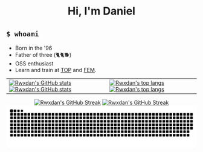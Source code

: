 <h1 align="center">Hi, I'm Daniel</h1>

## `$ whoami`

- Born in the '96
- Father of three (🐈🐈🐕‍)
- OSS enthusiast
- Learn and train at [TOP](https://www.theodinproject.com/) and [FEM](https://frontendmasters.com/).

<div align="center">
  <table>
    <tr>
      <td>
        <a href="https://github.com/rwxdan#gh-dark-mode-only"><img src="https://grs-rwxdan.vercel.app/api?username=rwxdan&show_icons=true&hide=issues,stars&count_private=true&theme=monokai#gh-dark-mode-only" alt="Rwxdan's GitHub stats"></a> <a href="https://github.com/rwxdan#gh-light-mode-only"><img src="https://grs-rwxdan.vercel.app/api?username=rwxdan&show_icons=true&hide=issues,stars&count_private=true#gh-light-mode-only" alt="Rwxdan's GitHub stats"></a>
      </td>
      <td>
        <a href="https://github.com/rwxdan#gh-dark-mode-only"><img src="https://grs-rwxdan.vercel.app/api/top-langs/?username=rwxdan&amp;show_icons=true&amp;theme=monokai&amp;layout=compact#gh-dark-mode-only" alt="Rwxdan's top langs"></a> <a href="https://github.com/rwxdan#gh-light-mode-only"><img src="https://grs-rwxdan.vercel.app/api/top-langs/?username=rwxdan&amp;show_icons=true&amp;layout=compact#gh-light-mode-only" alt="Rwxdan's top langs"></a>
      </td>
    </tr>
  </table>
</div>

<div align="center">
  <a href="https://github.com/rwxdan#gh-light-mode-only"><img src="https://grss-rwxdan.vercel.app?user=rwxdan#gh-light-mode-only" alt="Rwxdan's GitHub Streak" /></a>
  <a href="https://github.com/rwxdan#gh-dark-mode-only"><img src="https://grss-rwxdan.vercel.app?user=rwxdan&theme=monokai#gh-dark-mode-only" alt="Rwxdan's GitHub Streak" /a>
  <img alt="Rwxdan's snake game" src="https://raw.githubusercontent.com/rwxdan/rwxdan/output/github-contribution-grid-snake.svg" />
</div>
